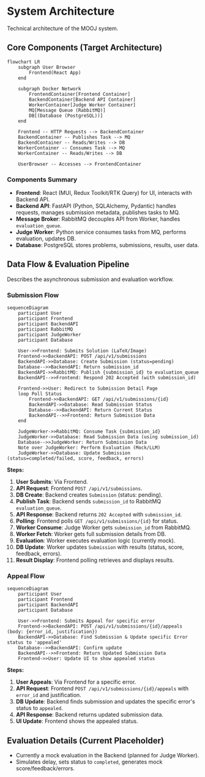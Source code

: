 # System Architecture

Technical architecture of the MOOJ system.

## Core Components (Target Architecture)

```mermaid
flowchart LR
    subgraph User Browser
        Frontend(React App)
    end

    subgraph Docker Network
        FrontendContainer[Frontend Container]
        BackendContainer[Backend API Container]
        WorkerContainer[Judge Worker Container]
        MQ[Message Queue (RabbitMQ)]
        DB[(Database (PostgreSQL))]
    end

    Frontend -- HTTP Requests --> BackendContainer
    BackendContainer -- Publishes Task --> MQ
    BackendContainer -- Reads/Writes --> DB
    WorkerContainer -- Consumes Task --> MQ
    WorkerContainer -- Reads/Writes --> DB
    
    UserBrowser -- Accesses --> FrontendContainer
```

### Components Summary

*   **Frontend**: React (MUI, Redux Toolkit/RTK Query) for UI, interacts with Backend API.
*   **Backend API**: FastAPI (Python, SQLAlchemy, Pydantic) handles requests, manages submission metadata, publishes tasks to MQ.
*   **Message Broker**: RabbitMQ decouples API from Worker, handles `evaluation_queue`.
*   **Judge Worker**: Python service consumes tasks from MQ, performs evaluation, updates DB.
*   **Database**: PostgreSQL stores problems, submissions, results, user data.

## Data Flow & Evaluation Pipeline

Describes the asynchronous submission and evaluation workflow.

### Submission Flow

```mermaid
sequenceDiagram
    participant User
    participant Frontend
    participant BackendAPI
    participant RabbitMQ
    participant JudgeWorker
    participant Database

    User->>Frontend: Submits Solution (LaTeX/Image)
    Frontend->>BackendAPI: POST /api/v1/submissions
    BackendAPI->>Database: Create Submission (status=pending)
    Database-->>BackendAPI: Return submission_id
    BackendAPI->>RabbitMQ: Publish {submission_id} to evaluation_queue
    BackendAPI-->>Frontend: Respond 202 Accepted (with submission_id)
    
    Frontend->>User: Redirect to Submission Detail Page
    loop Poll Status
        Frontend->>BackendAPI: GET /api/v1/submissions/{id}
        BackendAPI->>Database: Read Submission Status
        Database-->>BackendAPI: Return Current Status
        BackendAPI-->>Frontend: Return Submission Data
    end

    JudgeWorker->>RabbitMQ: Consume Task {submission_id}
    JudgeWorker->>Database: Read Submission Data (using submission_id)
    Database-->>JudgeWorker: Return Submission Data
    Note over JudgeWorker: Perform Evaluation (Mock/LLM)
    JudgeWorker->>Database: Update Submission (status=completed/failed, score, feedback, errors)
```

**Steps:**

1.  **User Submits**: Via Frontend.
2.  **API Request**: Frontend `POST /api/v1/submissions`.
3.  **DB Create**: Backend creates `Submission` (status: pending).
4.  **Publish Task**: Backend sends `submission_id` to RabbitMQ `evaluation_queue`.
5.  **API Response**: Backend returns `202 Accepted` with `submission_id`.
6.  **Polling**: Frontend polls `GET /api/v1/submissions/{id}` for status.
7.  **Worker Consume**: Judge Worker gets `submission_id` from RabbitMQ.
8.  **Worker Fetch**: Worker gets full submission details from DB.
9.  **Evaluation**: Worker executes evaluation logic (currently mock).
10. **DB Update**: Worker updates `Submission` with results (status, score, feedback, errors).
11. **Result Display**: Frontend polling retrieves and displays results.

### Appeal Flow

```mermaid
sequenceDiagram
    participant User
    participant Frontend
    participant BackendAPI
    participant Database

    User->>Frontend: Submits Appeal for specific error
    Frontend->>BackendAPI: POST /api/v1/submissions/{id}/appeals (body: {error_id, justification})
    BackendAPI->>Database: Find Submission & Update specific Error status to 'appealed'
    Database-->>BackendAPI: Confirm update
    BackendAPI-->>Frontend: Return Updated Submission Data
    Frontend->>User: Update UI to show appealed status
```

**Steps:**

1.  **User Appeals**: Via Frontend for a specific error.
2.  **API Request**: Frontend `POST /api/v1/submissions/{id}/appeals` with `error_id` and justification.
3.  **DB Update**: Backend finds submission and updates the specific error's status to `appealed`.
4.  **API Response**: Backend returns updated submission data.
5.  **UI Update**: Frontend shows the appealed status.

## Evaluation Details (Current Placeholder)

*   Currently a mock evaluation in the Backend (planned for Judge Worker).
*   Simulates delay, sets status to `completed`, generates mock score/feedback/errors. 